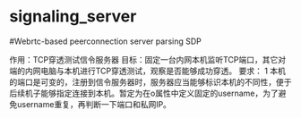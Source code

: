 # signaling_server

#Webrtc-based peerconnection server parsing SDP

作用：TCP穿透测试信令服务器
目标：固定一台内网本机监听TCP端口，其它对端的内网电脑与本机进行TCP穿透测试，观察是否能够成功穿透。
要求：
1 本机的端口是可变的，注册到信令服务器时，服务器应当能够标识本机的不同性，便于后续机子能够指定连接到本机。暂定为在o属性中定义固定的username，为了避免username重复，再判断一下端口和私网IP。 



